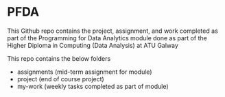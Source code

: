 # PFDA
This Github repo contains the project, assignment, and work completed as part of the Programming for Data Analytics module done as part of the Higher Diploma in Computing (Data Analysis) at ATU Galway

This repo contains the below folders
- assignments (mid-term assignment for module)
- project (end of course project)
- my-work (weekly tasks completed as part of module)
